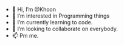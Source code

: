 - 👋 Hi, I’m @Khoon
- 👀 I’m interested in Programming things
- 🌱 I’m currently learning to code.
- 💞️ I’m looking to collaborate on everybody.
- 📫 Pm me.

<!---
Khoon is a ✨ special ✨ repository because its `README.md` (this file) appears on your GitHub profile.
You can click the Preview link to take a look at your changes.
--->
